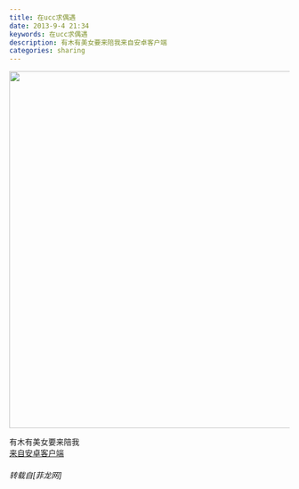 ```yaml
---
title: 在ucc求偶遇
date: 2013-9-4 21:34
keywords: 在ucc求偶遇
description: 有木有美女要来陪我来自安卓客户端
categories: sharing
---
```

<td class="t_f" id="postmessage_43404">


<img aid="17971" class="zoom" data-cf-modified-23cebe62102c38abb1d6d0cf-="" file="data/attachment/forum/201309/04/20130904213439_22507.jpg" id="aimg_17971" inpost="1" onclick="" onmouseover="" src="http://www.flw.ph/data/attachment/forum/201309/04/20130904213439_22507.jpg" width="640" zoomfile="data/attachment/forum/201309/04/20130904213439_22507.jpg"/>


有木有美女要来陪我<br/>
<a href="http://www.flw.ph//mobcent/download/down.php" target="_blank">来自安卓客户端</a></td>
###### 转载自[菲龙网]